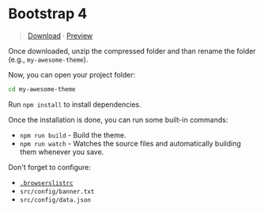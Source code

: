 # Bootstrap 4

> [Download](https://github.com/bloggerpack/bloggerpack/releases/download/v1.0.0-beta.5/bootstrap4-1.0.0-beta.5.zip) · [Preview](https://bp-bootstrap4.blogspot.com/)

Once downloaded, unzip the compressed folder and than rename the folder (e.g., `my-awesome-theme`).

Now, you can open your project folder:

```bash
cd my-awesome-theme
```

Run `npm install` to install dependencies.

Once the installation is done, you can run some built-in commands:

- `npm run build` - Build the theme.
- `npm run watch` - Watches the source files and automatically building them whenever you save.

Don't forget to configure:

- [`.browserslistrc`](https://github.com/browserslist/browserslist)
- `src/config/banner.txt`
- `src/config/data.json`
